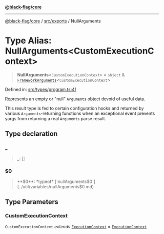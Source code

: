 [**@black-flag/core**](../../../README.md)

***

[@black-flag/core](../../../README.md) / [src/exports](../README.md) / NullArguments

# Type Alias: NullArguments\<CustomExecutionContext\>

> **NullArguments**\<`CustomExecutionContext`\> = `object` & [`FrameworkArguments`](../util/type-aliases/FrameworkArguments.md)\<`CustomExecutionContext`\>

Defined in: [src/types/program.ts:41](https://github.com/Xunnamius/black-flag/blob/f720a804174f12cc89580da9c1ce4476115249e9/src/types/program.ts#L41)

Represents an empty or "null" `Arguments` object devoid of useful data.

This result type is fed to certain configuration hooks and returned by
various `Arguments`-returning functions when an exceptional event prevents
yargs from returning a real `Arguments` parse result.

## Type declaration

### \_

> **\_**: \[\]

### $0

> **$0**: *typeof* [`nullArguments$0`](../util/variables/nullArguments$0.md)

## Type Parameters

### CustomExecutionContext

`CustomExecutionContext` *extends* [`ExecutionContext`](../util/type-aliases/ExecutionContext.md) = [`ExecutionContext`](../util/type-aliases/ExecutionContext.md)
